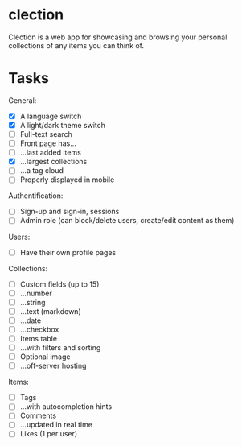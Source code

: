 # clection
Clection is a web app for showcasing and browsing your personal collections of any items you can think of.


# Tasks

General:
- [X] A language switch
- [X] A light/dark theme switch
- [ ] Full-text search
- [ ] Front page has...
- [ ] ...last added items
- [X] ...largest collections
- [ ] ...a tag cloud
- [ ] Properly displayed in mobile

Authentification:
- [ ] Sign-up and sign-in, sessions
- [ ] Admin role (can block/delete users, create/edit content as them)

Users:
- [ ] Have their own profile pages

Collections:
- [ ] Custom fields (up to 15)
- [ ] ...number
- [ ] ...string
- [ ] ...text (markdown)
- [ ] ...date
- [ ] ...checkbox
- [ ] Items table
- [ ] ...with filters and sorting
- [ ] Optional image
- [ ] ...off-server hosting

Items:
- [ ] Tags
- [ ] ...with autocompletion hints
- [ ] Comments
- [ ] ...updated in real time
- [ ] Likes (1 per user)
